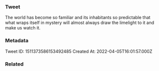 ### Tweet
The world has become so familiar and its inhabitants so predictable that what wraps itself in mystery will almost always draw the limelight to it and make us watch it.

### Metadata
Tweet ID: 1511373586153492485
Created At: 2022-04-05T16:01:57.000Z

### Related

